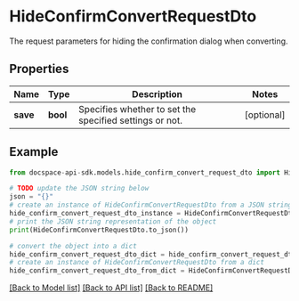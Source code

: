 # HideConfirmConvertRequestDto
The request parameters for hiding the confirmation dialog when converting.

## Properties

Name | Type | Description | Notes
------------ | ------------- | ------------- | -------------
**save** | **bool** | Specifies whether to set the specified settings or not. | [optional] 

## Example

```python
from docspace-api-sdk.models.hide_confirm_convert_request_dto import HideConfirmConvertRequestDto

# TODO update the JSON string below
json = "{}"
# create an instance of HideConfirmConvertRequestDto from a JSON string
hide_confirm_convert_request_dto_instance = HideConfirmConvertRequestDto.from_json(json)
# print the JSON string representation of the object
print(HideConfirmConvertRequestDto.to_json())

# convert the object into a dict
hide_confirm_convert_request_dto_dict = hide_confirm_convert_request_dto_instance.to_dict()
# create an instance of HideConfirmConvertRequestDto from a dict
hide_confirm_convert_request_dto_from_dict = HideConfirmConvertRequestDto.from_dict(hide_confirm_convert_request_dto_dict)
```
[[Back to Model list]](../README.md#documentation-for-models) [[Back to API list]](../README.md#documentation-for-api-endpoints) [[Back to README]](../README.md)


